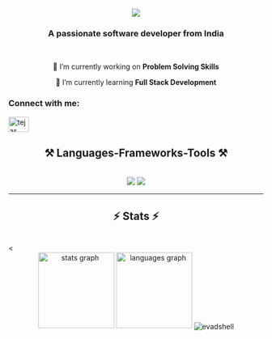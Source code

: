 <h1 align="center">
    <img src="https://readme-typing-svg.herokuapp.com/?font=Righteous&size=35&center=true&vCenter=true&width=500&height=70&duration=4000&lines=Hi+There!+👋;+I'm+Aditya+Tomar!;" />
</h1>

<h3 align="center">A passionate software developer from India</h3>

<br/>

<div align="center">
 
 🔭 I’m currently working on **Problem Solving Skills**
 
 🌱 I’m currently learning **Full Stack Development**

 </div>
 
<h3 align="left">Connect with me:</h3>
<p align="left">
<a href="https://linkedin.com/in/tejas keshwani" target="blank"><img align="center" src="https://raw.githubusercontent.com/rahuldkjain/github-profile-readme-generator/master/src/images/icons/Social/linked-in-alt.svg" alt="tejas keshwani" height="30" width="40" /></a>
</p>

<h2 align="center">⚒️ Languages-Frameworks-Tools ⚒️</h2>
<br/>
<div align="center">
    <img src="https://skillicons.dev/icons?i=react,nextjs,html,css,tailwind,git" />
    <img src="https://skillicons.dev/icons?i=nodejs,python,javascript,typescript,express,linux,postgres,mysql" /><br>
</div>


<hr/>

<h2 align="center">⚡ Stats ⚡</h2>
<br>
<<div align="center">
  <img src="https://github-readme-stats.vercel.app/api?username=evadshell&hide_title=false&hide_rank=false&show_icons=true&include_all_commits=true&count_private=true&disable_animations=false&theme=dracula&locale=en&hide_border=false" height="150" alt="stats graph"  />
  <img src="https://github-readme-stats.vercel.app/api/top-langs?username=evadshell&locale=en&hide_title=false&layout=compact&card_width=320&langs_count=5&theme=dracula&hide_border=false" height="150" alt="languages graph"  />
    <img align="center" src="https://github-readme-streak-stats.herokuapp.com/?user=evadshell&" alt="evadshell" />
</div> 

<br/><br/>
<br/>
